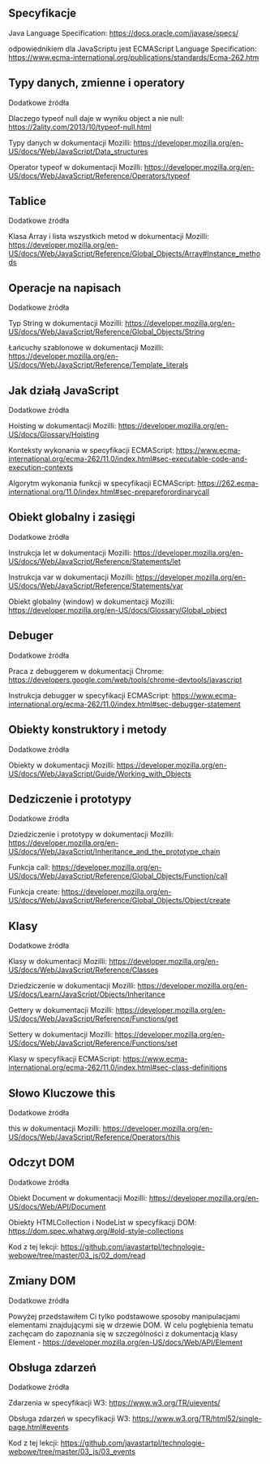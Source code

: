 ## Specyfikacje

Java Language Specification:
https://docs.oracle.com/javase/specs/

odpowiednikiem dla JavaScriptu jest ECMAScript Language Specification:
https://www.ecma-international.org/publications/standards/Ecma-262.htm

## Typy danych, zmienne i operatory

Dodatkowe źródła

Dlaczego typeof null daje w wyniku object a nie null: https://2ality.com/2013/10/typeof-null.html

Typy danych w dokumentacji Mozilli: https://developer.mozilla.org/en-US/docs/Web/JavaScript/Data_structures

Operator typeof w dokumentacji Mozilli: https://developer.mozilla.org/en-US/docs/Web/JavaScript/Reference/Operators/typeof

## Tablice

Dodatkowe źródła

Klasa Array i lista wszystkich metod w dokumentacji Mozilli: https://developer.mozilla.org/en-US/docs/Web/JavaScript/Reference/Global_Objects/Array#Instance_methods


## Operacje na napisach

Dodatkowe źródła

Typ String w dokumentacji Mozilli: https://developer.mozilla.org/en-US/docs/Web/JavaScript/Reference/Global_Objects/String

Łańcuchy szablonowe w dokumentacji Mozilli: https://developer.mozilla.org/en-US/docs/Web/JavaScript/Reference/Template_literals

## Jak działą JavaScript

Dodatkowe źródła

Hoisting w dokumentacji Mozilli: https://developer.mozilla.org/en-US/docs/Glossary/Hoisting

Konteksty wykonania w specyfikacji ECMAScript: https://www.ecma-international.org/ecma-262/11.0/index.html#sec-executable-code-and-execution-contexts

Algorytm wykonania funkcji w specyfikacji ECMAScript: https://262.ecma-international.org/11.0/index.html#sec-prepareforordinarycall


## Obiekt globalny i zasięgi

Dodatkowe źródła

Instrukcja let w dokumentacji Mozilli: https://developer.mozilla.org/en-US/docs/Web/JavaScript/Reference/Statements/let

Instrukcja var w dokumentacji Mozilli: https://developer.mozilla.org/en-US/docs/Web/JavaScript/Reference/Statements/var

Obiekt globalny (window) w dokumentacji Mozilli: https://developer.mozilla.org/en-US/docs/Glossary/Global_object


## Debuger

Dodatkowe źródła

Praca z debuggerem w dokumentacji Chrome: https://developers.google.com/web/tools/chrome-devtools/javascript

Instrukcja debugger w specyfikacji ECMAScript: https://www.ecma-international.org/ecma-262/11.0/index.html#sec-debugger-statement

## Obiekty konstruktory i metody

Dodatkowe źródła

Obiekty w dokumentacji Mozilli: https://developer.mozilla.org/en-US/docs/Web/JavaScript/Guide/Working_with_Objects


## Dedziczenie i prototypy


Dodatkowe źródła

Dziedziczenie i prototypy w dokumentacji Mozilli: https://developer.mozilla.org/en-US/docs/Web/JavaScript/Inheritance_and_the_prototype_chain

Funkcja call: https://developer.mozilla.org/en-US/docs/Web/JavaScript/Reference/Global_Objects/Function/call

Funkcja create: https://developer.mozilla.org/en-US/docs/Web/JavaScript/Reference/Global_Objects/Object/create

## Klasy

Dodatkowe źródła

Klasy w dokumentacji Mozilli: https://developer.mozilla.org/en-US/docs/Web/JavaScript/Reference/Classes

Dziedziczenie w dokumentacji Mozilli: https://developer.mozilla.org/en-US/docs/Learn/JavaScript/Objects/Inheritance

Gettery w dokumentacji Mozilli: https://developer.mozilla.org/en-US/docs/Web/JavaScript/Reference/Functions/get

Settery w dokumentacji Mozilli: https://developer.mozilla.org/en-US/docs/Web/JavaScript/Reference/Functions/set

Klasy w specyfikacji ECMAScript: https://www.ecma-international.org/ecma-262/11.0/index.html#sec-class-definitions

## Słowo Kluczowe this

Dodatkowe źródła

this w dokumentacji Mozilli: https://developer.mozilla.org/en-US/docs/Web/JavaScript/Reference/Operators/this


## Odczyt DOM


Dodatkowe źródła

Obiekt Document w dokumentacji Mozilli: https://developer.mozilla.org/en-US/docs/Web/API/Document

Obiekty HTMLCollection i NodeList w specyfikacji DOM: https://dom.spec.whatwg.org/#old-style-collections

Kod z tej lekcji: https://github.com/javastartpl/technologie-webowe/tree/master/03_js/02_dom/read


## Zmiany DOM


Dodatkowe źródła

Powyżej przedstawiłem Ci tylko podstawowe sposoby manipulacjami elementami znajdującymi się w drzewie DOM. W celu pogłębienia tematu zachęcam do zapoznania się w szczególności z dokumentacją klasy Element - https://developer.mozilla.org/en-US/docs/Web/API/Element


## Obsługa zdarzeń

Dodatkowe źródła

Zdarzenia w specyfikacji W3: https://www.w3.org/TR/uievents/

Obsługa zdarzeń w specyfikacji W3: https://www.w3.org/TR/html52/single-page.html#events

Kod z tej lekcji: https://github.com/javastartpl/technologie-webowe/tree/master/03_js/03_events

